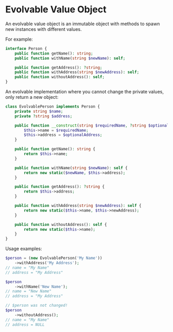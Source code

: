 # Evolvable Value Object

An evolvable value object is an immutable object with methods to spawn new instances with different values.

For example:

```php
interface Person {
    public function getName(): string;
    public function withName(string $newName): self;

    public function getAddress(): ?string;
    public function withAddress(string $newAddress): self;
    public function withoutAddress(): self;
}
```

An evolvable implementation where you cannot change the private values, only return a new object:

```php
class EvolvablePerson implements Person {
    private string $name;
    private ?string $address;

    public function __construct(string $requiredName, ?string $optionalAddress = null) {
        $this->name = $requiredName;
        $this->address = $optionalAddress;
    }

    public function getName(): string {
        return $this->name;
    }

    public function withName(string $newName): self {
        return new static($newName, $this->address);
    }

    public function getAddress(): ?string {
        return $this->address;
    }

    public function withAddress(string $newAddress): self {
        return new static($this->name, $this->newAddress);
    }

    public function withoutAddress(): self {
        return new static($this->name);
    }
}
```

Usage examples:

```php
$person = (new EvolvablePerson('My Name'))
    ->withAddress('My Address');
// name = "My Name"
// address = "My Address"

$person
    ->withName('New Name');
// name = "New Name"
// address = "My Address"

// $person was not changed!
$person
    ->withoutAddress();
// name = "My Name"
// address = NULL
```
